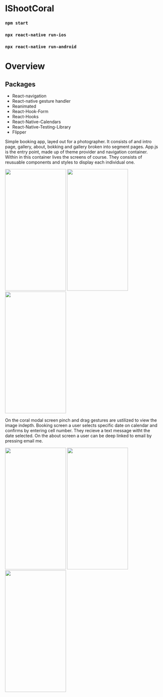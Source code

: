 # IShootCoral

### `npm start`

### `npx react-native run-ios`

### `npx react-native run-android`

# Overview

## Packages

* React-navigation
* React-native gesture handler
* Reanimated
* React-Hook-Form
* React-Hooks
* React-Native-Calendars
* React-Native-Testing-Library
* Flipper

Simple booking app, layed out for a photographer. It consists of and intro page, gallery, about, bokking and gallery broken into segment pages. App.js is
the entry point, made up of theme provider and navigation container. Within in this container lives the screens of course. They consists of reusuable 
components and styles to display each individual one. 

<img src="https://user-images.githubusercontent.com/61482651/221541789-bcb71c24-0830-4f1c-81ea-e9334e244850.png" width="200" height="400">   <img src="https://user-images.githubusercontent.com/61482651/221544663-aa9b7e39-678c-485a-af54-028c9c3d91e3.png" width="200" height="400">   <img src="https://user-images.githubusercontent.com/61482651/221545899-2c407195-80fa-4ee5-bf3a-7a5f208db811.png" width="200" height="400">

On the coral modal screen pinch and drag gestures are ustilized to view the image indepth. Booking screen a user selects specific date on calendar and 
confirms by entering cell number. They recieve a text message witht the date selected. On the about screen a user can be deep linked to email by pressing 
email me. 

<img src="https://user-images.githubusercontent.com/61482651/221544795-13a5f3ca-ed60-443f-9af7-80c1a5c6fef1.png" width="200" height="400"> <img src="https://user-images.githubusercontent.com/61482651/221544919-21784b57-404b-44c2-86db-82195bd9a5d5.png" width="200" height="400">   <img src="https://user-images.githubusercontent.com/61482651/221546263-ea60ab84-837e-49f5-971c-c285fe85c295.png" width="200" height="400">

